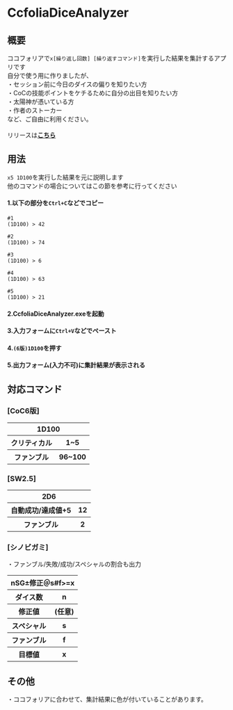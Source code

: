 # CcfoliaDiceAnalyzer

## 概要

ココフォリアで`x[繰り返し回数] [繰り返すコマンド]`を実行した結果を集計するアプリです<br>
自分で使う用に作りましたが、<br>
・セッション前に今日のダイスの偏りを知りたい方<br>
・CoCの技能ポイントをケチるために自分の出目を知りたい方<br>
・太陽神が憑いている方<br>
・作者のストーカー<br>
など、ご自由に利用ください。<br><br>
リリースは[**こちら**](https://github.com/kokusanNasubi/CcfoliaDiceAnalyzer/releases)
## 用法
`x5 1D100`を実行した結果を元に説明します<br>
他のコマンドの場合についてはこの節を参考に行ってください
#### 1.以下の部分を`Ctrl+C`などでコピー
```
#1
(1D100) > 42

#2
(1D100) > 74

#3
(1D100) > 6

#4
(1D100) > 63

#5
(1D100) > 21
```
#### 2.CcfoliaDiceAnalyzer.exeを起動
#### 3.入力フォームに`Ctrl+V`などでペースト
#### 4.`(6版)1D100`を押す
#### 5.出力フォーム(入力不可)に集計結果が表示される
## 対応コマンド
### [CoC6版]
<table>
<thead>
<tr><th colspan="2">1D100</th></tr>
</thead>
<tbody>
<tr><th>クリティカル</th><th>1~5</th></tr>
<tr><th>ファンブル</th><th>96~100</th></tr>
</tbody>
</table>

### [SW2.5]
<table>
<thead>
<tr><th colspan="2">2D6</th></tr>
</thead>
<tbody>
<tr><th>自動成功/達成値+5</th><th>12</th></tr>
<tr><th>ファンブル</th><th>2</th></tr>
</tbody>
</table>

### [シノビガミ]
・ファンブル/失敗/成功/スペシャルの割合も出力
<table>
<thead>
<tr><th colspan="2">nSG±修正＠s#f>=x</th></tr>
</thead>
<tbody>
<tr><th>ダイス数</th><th>n</th></tr>
<tr><th>修正値</th><th>(任意)</th></tr>
<tr><th>スペシャル</th><th>s</th></tr>
<tr><th>ファンブル</th><th>f</th></tr>
<tr><th>目標値</th><th>x</th></tr>
</tbody>
</table>

## その他
・ココフォリアに合わせて、集計結果に色が付いていることがあります。
